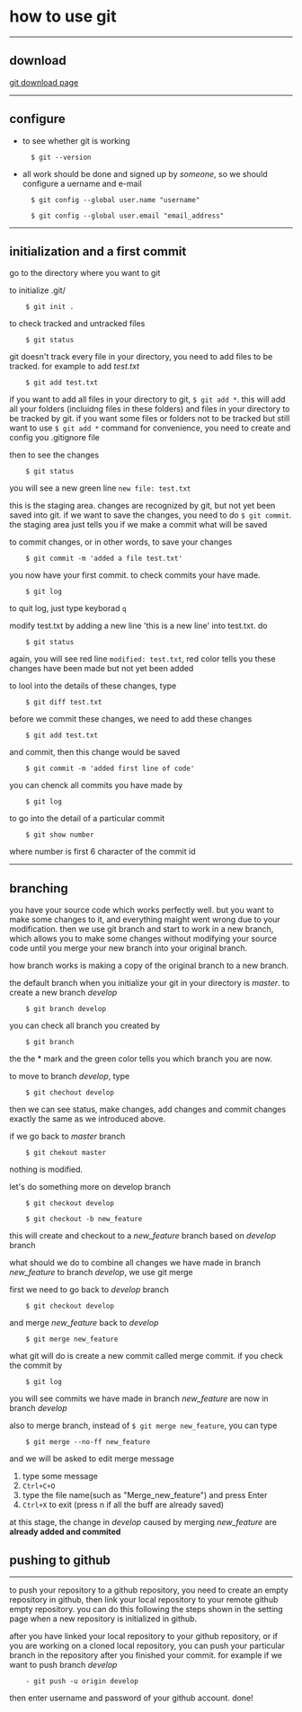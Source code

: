 # how to use git
---

## download

[git download page](https://git-scm.com/downloads)

---
## configure

- to see whether git is working

        $ git --version

- all work should be done and signed up by *someone*, so we should configure a uername and e-mail

        $ git config --global user.name "username"

        $ git config --global user.email "email_address"

---
## initialization and a first commit

go to the directory where you want to git

to initialize .git/

        $ git init .

to check tracked and untracked files

        $ git status

git doesn't track every file in your directory, you need to add files to be tracked. for example to add *test.txt*

        $ git add test.txt

if you want to add all files in your directory to git, `$ git add *`. this will add all your folders (incluidng files in these folders) and files in your directory to be tracked by git. if you want some files or folders not to be tracked but still want to use `$ git add *` command for convenience, you need to create and config you .gitignore file 

then to see the changes

        $ git status

you will see a new green line `new file: test.txt`

this is the staging area. changes are recognized by git, but not yet been saved into git. if we want to save the changes, you need to do `$ git commit`. the staging area just tells you if we make a commit what will be saved

to commit changes, or in other words, to save your changes
 
        $ git commit -m 'added a file test.txt'

you now have your first commit. to check commits your have made.

        $ git log

to quit log, just type keyborad `q`

modify test.txt by adding a new line 'this is a new line' into test.txt. do

        $ git status

again, you will see red line `modified: test.txt`, red color tells you these changes have been made but not yet been added

to lool into the details of these changes, type 

        $ git diff test.txt

before we commit these changes, we need to add these changes 

        $ git add test.txt

and commit, then this change would be saved

        $ git commit -m 'added first line of code'

you can chenck all commits you have made by 

        $ git log

to go into the detail of a particular commit

        $ git show number

where number is first 6 character of the commit id



---
## branching

you have your source code which works perfectly well. but you want to make some changes to it, and everything maight went wrong due to your modification. then we use git branch and start to work in a new branch, which allows you to make some changes without modifying your source code until you merge your new branch into your original branch.

how branch works is making a copy of the original branch to a new branch.

the default branch when you initialize your git in your directory is *master*. to create a new branch *develop*

        $ git branch develop

you can check all branch you created by 

        $ git branch

the the \* mark and the green color tells you which branch you are now. 

to move to branch *develop*, type

        $ git chechout develop

then we can see status, make changes, add changes and commit changes exactly the same as we introduced above.

if we go back to *master* branch

        $ git chekout master

nothing is modified.

let's do something more on develop branch

        $ git checkout develop

        $ git checkout -b new_feature

this will create and checkout to a *new_feature* branch based on *develop* branch

what should we do to combine all changes we have made in branch *new_feature* to branch *develop*, we use git merge

first we need to go back to *develop* branch

        $ git checkout develop

and merge *new_feature* back to *develop*

        $ git merge new_feature

what git will do is create a new commit called merge commit. if you check the commit by

        $ git log

you will see commits we have made in branch *new_feature* are now in branch *develop*

also to merge branch, instead of `$ git merge new_feature`, you can type

        $ git merge --no-ff new_feature

and we will be asked to edit merge message

1. type some message
2. `Ctrl+C+O`
3. type the file name(such as "Merge_new_feature") and press Enter
4. `Ctrl+X` to exit (press n if all the buff are already saved)

at this stage, the change in *develop* caused by merging *new_feature* are **already added and commited**

## pushing to github
---

to push your repository to a github repository, you need to create an empty repository in github, then link your local repository to your remote github empty repository. you can do this following the steps shown in the setting page when a new repository is initialized in github.

after you have linked your local repository to your github repository, or if you are working on a cloned local repository, you can push your particular branch in the repository after you finished your commit. for example if we want to push branch *develop*

        - git push -u origin develop
        
then enter username and password of your github account. done! 
